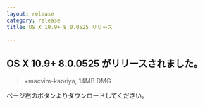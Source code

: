 ```yaml
---
layout: release
category: release
title: OS X 10.9+ 8.0.0525 リリース

---
```

## OS X 10.9+ 8.0.0525 がリリースされました。

> +macvim-kaoriya, 14MB DMG

ページ右のボタンよりダウンロードしてください。
